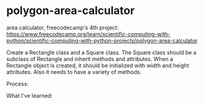 # polygon-area-calculator
area calculator, freecodecamp's 4th project: https://www.freecodecamp.org/learn/scientific-computing-with-python/scientific-computing-with-python-projects/polygon-area-calculator

Create a Rectangle class and a Square class. The Square class should be a subclass of Rectangle and inherit methods and attributes.
When a Rectangle object is created, it should be initialized with width and height attributes. Also it needs to have a variety of methods.

Process:

What I've learned:
